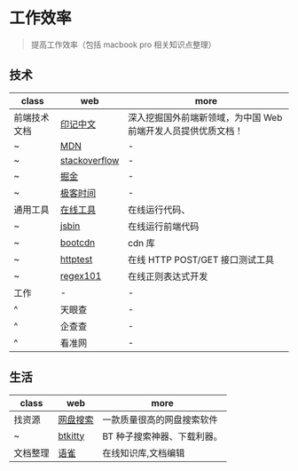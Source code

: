 # 工作效率

> 提高工作效率（包括 macbook pro 相关知识点整理）

## 技术

| class        | web                                           | more                                                          |
| ------------ | --------------------------------------------- | ------------------------------------------------------------- |
| 前端技术文档 | [印记中文](https://www.docschina.org/)        | 深入挖掘国外前端新领域，为中国 Web 前端开发人员提供优质文档！ |
| ~            | [MDN](http://developer.mozilla.org/)          | -                                                             |
| ~            | [stackoverflow](https://stackoverflow.com/)   | -                                                             |
| ~            | [掘金](https://juejin.im/timeline)            | -                                                             |
| ~            | [极客时间](https://time.geekbang.org/)        | -                                                             |
| 通用工具     | [在线工具](https://tool.lu/)                  | 在线运行代码、                                                |
| ~            | [jsbin](http://jsbin.com/?js,console,output)  | 在线运行前端代码                                              |
| ~            | [bootcdn](http://www.bootcdn.cn/)             | cdn 库                                                        |
| ~            | [httptest](http://www.atool.org/httptest.php) | 在线 HTTP POST/GET 接口测试工具                               |
| ~            | [regex101](https://regex101.com/)             | 在线正则表达式开发                                            |
| 工作         | -                                             | -                                                             |
| ^            | 天眼查                                        | -                                                             |
| ^            | 企查查                                        | -                                                             |
| ^            | 看准网                                        | -                                                             |

## 生活

| class    | web                              | more                        |
| -------- | -------------------------------- | --------------------------- |
| 找资源   | [网盘搜索](http://pansou.com/)   | 一款质量很高的网盘搜索软件  |
| ~        | [btkitty](http://btkittygo.com/) | BT 种子搜索神器、下载利器。 |
| 文档整理 | [语雀](yuque.com)                | 在线知识库,文档编辑         |
